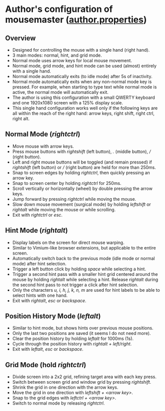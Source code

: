 # Author's configuration of mousemaster ([author.properties](author.properties))

## Overview

- Designed for controlling the mouse with a single hand (right hand).
- 3 main modes: normal, hint, and grid mode.
- Normal mode uses arrow keys for local mouse movement.
- Normal mode, grid mode, and hint mode can be used (almost) entirely with a single hand.
- Normal mode automatically exits (to idle mode) after 5s of inactivity.
- Normal mode automatically exits when any non-normal mode key is pressed. For example,
  when starting to type text while normal mode is active, the normal mode will automatically exit.
- The author is using this configuration with a small QWERTY keyboard and one 1920x1080 screen with a 125% display scale.
- This single hand configuration works well only if the following keys are all within the
  reach of the right hand: arrow keys, right shift, right ctrl, right alt.

## Normal Mode (_rightctrl_)

- Move mouse with arrow keys.
- Press mouse buttons with _rightshift_ (left button), _._ (middle button), _/_ (right
  button).
- Left and right mouse buttons will be toggled (and remain pressed) if _rightshift_ (left
  button) or _/_ (right button) are held for more than 250ms. 
- Snap to screen edges by holding _rightctrl_, then quickly pressing an arrow key.
- Snap to screen center by holding _rightctrl_ for 250ms.
- Scroll vertically or horizontally (wheel) by double pressing the arrow keys.
- Jump forward by pressing _rightctrl_ while moving the mouse.
- Slow down mouse movement (surgical mode) by holding _leftshift_ or _rightalt_ while moving the mouse or while scrolling.
- Exit with _rightctrl_ or _esc_.

## Hint Mode (_rightalt_)

- Display labels on the screen for direct mouse warping.
- Similar to Vimium-like browser extensions, but applicable to the entire screen.
- Automatically switch back to the previous mode (idle mode or normal mode) after hint selection.
- Trigger a left button click by holding _space_ while selecting a hint.
- Trigger a second hint pass with a smaller hint grid centered around the mouse by holding _rightalt_ while selecting a hint. 
Release _rightalt_ during the second hint pass to not trigger a click after hint selection.  
- Only the characters _u, i, h, j, k, n, m_ are used for hint labels to be able to select hints with one hand.
- Exit with _rightalt_, _esc_ or _backspace_.

## Position History Mode (_leftalt_)

- Similar to hint mode, but shows hints over previous mouse positions.
- Only the last two positions are saved (it seems I do not need more).
- Clear the position history by holding _leftalt_ for 1000ms (1s).
- Cycle through the position history with _rightalt + left/right_.
- Exit with _leftalt_, _esc_ or _backspace_.

## Grid Mode (hold _rightctrl_)

- Divide screen into a 2x2 grid, refining target area with each key press.
- Switch between screen grid and window grid by pressing _rightshift_.
- Shrink the grid in one direction with the arrow keys.
- Move the grid in one direction with _leftshift + \<arrow key>_.
- Snap to the grid edges with _leftctrl + \<arrow key>_.
- Switch to normal mode by releasing _rightctrl_.
